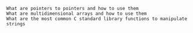 

    What are pointers to pointers and how to use them
    What are multidimensional arrays and how to use them
    What are the most common C standard library functions to manipulate strings

